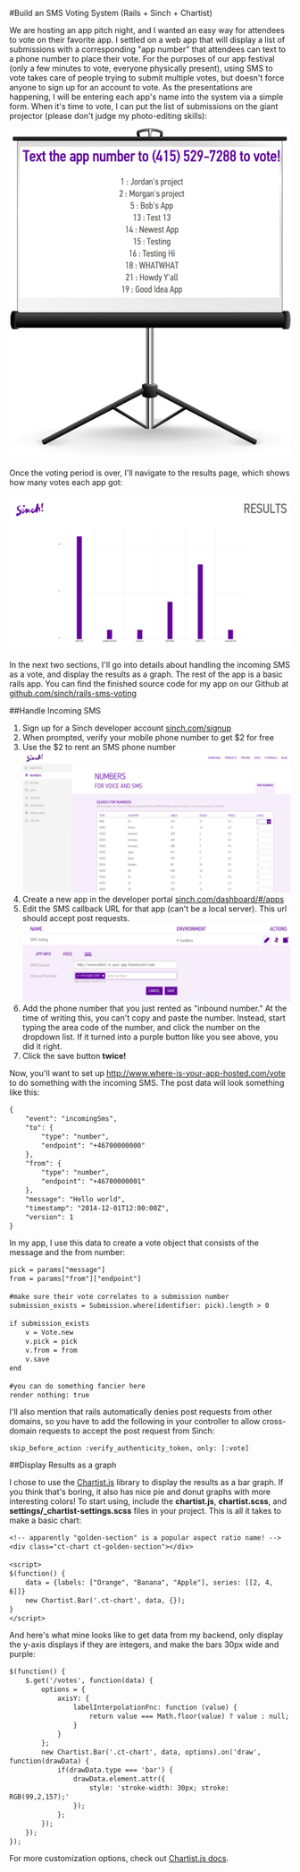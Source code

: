 #Build an SMS Voting System (Rails + Sinch + Chartist)

We are hosting an app pitch night, and I wanted an easy way for attendees to vote on their favorite app. I settled on a web app that will display a list of submissions with a corresponding "app number" that attendees can text to a phone number to place their vote. For the purposes of our app festival (only a few minutes to vote, everyone physically present), using SMS to vote takes care of people trying to submit multiple votes, but doesn't force anyone to sign up for an account to vote. As the presentations are happening, I will be entering each app's name into the system via a simple form. When it's time to vote, I can put the list of submissions on the giant projector (please don't judge my photo-editing skills):

![screenshot of submissions page](images/submissions.png)

Once the voting period is over, I'll navigate to the results page, which shows how many votes each app got:

![screenshot of results](images/results.png)

In the next two sections, I'll go into details about handling the incoming SMS as a vote, and display the results as a graph. The rest of the app is a basic rails app. You can find the finished source code for my app on our Github at [github.com/sinch/rails-sms-voting](https://github.com/sinch/rails-sms-voting)

##Handle Incoming SMS

1. Sign up for a Sinch developer account [sinch.com/signup](https://www.sinch.com/signup)
2. When prompted, verify your mobile phone number to get $2 for free
3. Use the $2 to rent an SMS phone number
![screenshot of number rental in developer portal](images/rent-number.png)
4. Create a new app in the developer portal [sinch.com/dashboard/#/apps](https://www.sinch.com/dashboard/#/apps)
5. Edit the SMS callback URL for that app (can't be a local server). This url should accept post requests.
![screenshot of setting sms callback url in developer portal](images/callback-url.png)
6. Add the phone number that you just rented as "inbound number." At the time of writing this, you can't copy and paste the number. Instead, start typing the area code of the number, and click the number on the dropdown list. If it turned into a purple button like you see above, you did it right.
7. Click the save button **twice!**

Now, you'll want to set up http://www.where-is-your-app-hosted.com/vote to do something with the incoming SMS. The post data will look something like this:
    
    {
        "event": "incomingSms",
        "to": {
            "type": "number",
            "endpoint": "+46700000000"
        },
        "from": {
            "type": "number",
            "endpoint": "+46700000001"
        },
        "message": "Hello world",
        "timestamp": "2014-12-01T12:00:00Z",
        "version": 1
    }

In my app, I use this data to create a vote object that consists of the message and the from number:

    pick = params["message"]
    from = params["from"]["endpoint"]
    
    #make sure their vote correlates to a submission number
    submission_exists = Submission.where(identifier: pick).length > 0
    
    if submission_exists
    	v = Vote.new
    	v.pick = pick
    	v.from = from
    	v.save
    end
    
    #you can do something fancier here
    render nothing: true
    
    
I'll also mention that rails automatically denies post requests from other domains, so you have to add the following in your controller to allow cross-domain requests to accept the post request from Sinch:

    skip_before_action :verify_authenticity_token, only: [:vote]

##Display Results as a graph

I chose to use the [Chartist.js](http://gionkunz.github.io/chartist-js/) library to display the results as a bar graph. If you think that's boring, it also has nice pie and donut graphs with more interesting colors! To start using, include the **chartist.js**, **chartist.scss**, and **settings/_chartist-settings.scss** files in your project. This is all it takes to make a basic chart:

    <!-- apparently "golden-section" is a popular aspect ratio name! -->
    <div class="ct-chart ct-golden-section"></div>

    <script>
    $(function() {
        data = {labels: ["Orange", "Banana", "Apple"], series: [[2, 4, 6]]}
        new Chartist.Bar('.ct-chart', data, {});
    }
    </script>
    
And here's what mine looks like to get data from my backend, only display the y-axis displays if they are integers, and make the bars 30px wide and purple:

    $(function() {
    	$.get('/votes', function(data) {
    		options = {
    			axisY: {
    				labelInterpolationFnc: function (value) {
    	    			return value === Math.floor(value) ? value : null;
    				}
    			}
    		};
    		new Chartist.Bar('.ct-chart', data, options).on('draw', function(drawData) {
    			if(drawData.type === 'bar') {
    				drawData.element.attr({
    				  	style: 'stroke-width: 30px; stroke: RGB(99,2,157);'
    				});
    			};
    		});
    	});
    });
    
For more customization options, check out [Chartist.js docs](http://gionkunz.github.io/chartist-js/api-documentation.html).    
    
    
    
    
    
